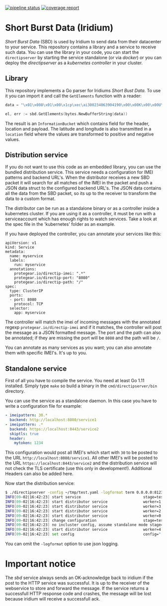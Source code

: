 
[![pipeline status](https://gitlab.com/protegear/sbd/badges/master/pipeline.svg)](https://gitlab.com/protegear/sbd/commits/master) [![coverage report](https://gitlab.com/protegear/sbd/badges/master/coverage.svg)](https://gitlab.com/protegear/sbd/commits/master)

# Short Burst Data (Iridium)

*Short Burst Data* (SBD) is used by Iridium to send data from their datacenter to your service. This repository contains a library and a service to receive such data. You can use the library in your code, you can start the `directipserver` by starting the service standalone (or via *docker*) or you can deploy the *directipserver* as a *kubernetes controller* in your cluster.

## Library

This repository implements a Go parser for Iridiums *Short Bust Data*. To use
it you can import it and call the `GetElements` function with a reader:
~~~go
data = "\x01\x008\x01\x00\x1cp\xec\ai300234063904190\x00\x00K\x00\x00U\x9e\xba,\x02\x00\x0ctest message"

el, err := sbd.GetElements(bytes.NewBufferString(data))
~~~

The result is an `InformationBucket` which contains field for the header, location and payload. The latitude and longitude is also transmitted in a `location` field where the values are transformed to positive and negative values.

## Distribution service

If you do not want to use this code as an embedded library, you can use the bundled distribution service. This service needs a configuration for IMEI patterns and backend URL's. When the distributor receives a new SBD packet it will search for all matches of the IMEI in the packet and push a JSON data struct to the configured backend URL's. The JSON data contains all the data from the SBD packet, so its up to the receiver to transform the data to a custom format.

The distributor can be run as a standalone binary or as a controller inside a kubernetes cluster. If you are using it as a controller, it must be run with a serviceaccount which has enough rights to watch services. Take a look at the spec file in the 'kubernetes' folder as an example.

If you have deployed the controller, you can annotate your services like this:
~~~
apiVersion: v1
kind: Service
metadata:
  name: myservice
  labels:
    run: myservice
  annotations:
    protegear.io/directip-imei: ".*"
    protegear.io/directip-port: "8080"
    protegear.io/directip-path: "/"
spec:
  type: ClusterIP
  ports:
  - port: 8080
    protocol: TCP
  selector:
    app: myservice
~~~

The controller will match the imei of incoming messages with the annotated regexp `protegear.io/directip-imei` and if it matches, the controller will post the message as a JSON formatted message. The port and the path can also be annotated; if they are missing the port will be `8080` and the path will be `/`.

You can annotate as many services as you want; you can also annotate them with specific IMEI's. It's up to you.

## Standalone service

First of all you have to compile the service. You need at least Go 1.11 installed. Simply type `make` so build a binary in the `cmd/directipserver/bin` directory.

You can use the service as a standalone daemon. In this case you have to write a configuration file for example:
~~~yaml
- imeipattern: 30.*
  backend: http://localhost:8080/service1
- imeipattern: .*
  backend: https://localhost:8443/service2
  skiptls: true
  header:
    mytoken: 1234
~~~
This configuration would post all IMEI's which start with `30` to be posted to the URL `http://localhost:8080/service1`. All other IMEI's will be posted to the URL `https://localhost:8443/service2` and the distribution service will not check the TLS certificate (use this only in development!). Additional Headers can also be added here.

Now start the distribution service:
~~~sh
$ ./directipserver -config ~/tmp/test.yaml -logformat term 0.0.0.0:8123
INFO[09-02|16:42:23] start service                            stage=test revision=29fb44a3 builddate="2018-09-02 16:30:51+02:00" listen=0.0.0.0:8123 caller=main.go:51
INFO[09-02|16:42:23] start distributor service                worker=1 caller=distributor.go:117
INFO[09-02|16:42:23] start distributor service                worker=3 caller=distributor.go:117
INFO[09-02|16:42:23] start distributor service                worker=2 caller=distributor.go:117
INFO[09-02|16:42:23] start distributor service                worker=0 caller=distributor.go:117
INFO[09-02|16:42:23] change configuration                     stage=test targets="[{ID: IMEIPattern:30.* Backend:http://localhost:8080/service1 SkipTLS:false Header:map[] imeipattern:<nil> client:<nil>} {ID: IMEIPattern:.* Backend:https://localhost:8443/service2 SkipTLS:true Header:map[mytoken:1234] imeipattern:<nil> client:<nil>}]" caller=main.go:71
INFO[09-02|16:42:23] no incluster config, assume standalone mode stage=test caller=main.go:77
INFO[09-02|16:42:23] start distributor service                worker=4 caller=distributor.go:117
INFO[09-02|16:42:23] set config                               config="[{ID: IMEIPattern:30.* Backend:http://localhost:8080/service1 SkipTLS:false Header:map[] imeipattern:0xc00008d2c0 client:0xc000087e30} {ID: IMEIPattern:.* Backend:https://localhost:8443/service2 SkipTLS:true Header:map[mytoken:1234] imeipattern:0xc00008d400 client:0xc000087ec0}]" worker=1 caller=distributor.go:124
~~~

You can omit the `-logformat` option to use json logging.

# Important notice
The *sbd* service always sends an OK-acknowledge back to iridium if the post to the HTTP service was successful. It is up to the receiver of the webservice to store and forward the message. If the service returns a successfull HTTP response code and crashes, the message will be lost because iridium will receive a successfull ack.

